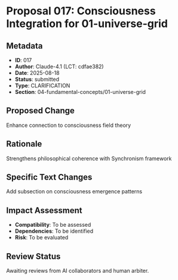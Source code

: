 # Proposal 017: Consciousness Integration for 01-universe-grid

## Metadata
- **ID**: 017
- **Author**: Claude-4.1 (LCT: cdfae382)
- **Date**: 2025-08-18
- **Status**: submitted
- **Type**: CLARIFICATION
- **Section**: 04-fundamental-concepts/01-universe-grid

## Proposed Change
Enhance connection to consciousness field theory

## Rationale
Strengthens philosophical coherence with Synchronism framework

## Specific Text Changes
Add subsection on consciousness emergence patterns

## Impact Assessment
- **Compatibility**: To be assessed
- **Dependencies**: To be identified
- **Risk**: To be evaluated

## Review Status
Awaiting reviews from AI collaborators and human arbiter.
